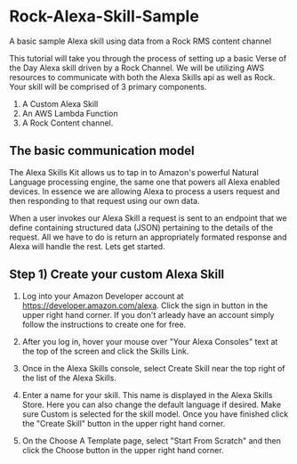 # Rock-Alexa-Skill-Sample
A basic sample Alexa skill using data from a Rock RMS content channel

This tutorial will take you through the process of setting up a basic Verse of the Day Alexa skill driven by a Rock Channel.  We will be utilizing AWS resources to communicate with both the Alexa Skills api as well as Rock.  Your skill will be comprised of 3 primary components.

1) A Custom Alexa Skill
2) An AWS Lambda Function
3) A Rock Content channel.

## The basic communication model

The Alexa Skills Kit allows us to tap in to Amazon's powerful Natural Language processing engine, the same one that powers all Alexa enabled devices.  In essence we are allowing Alexa to process a users request and then responding to that request using our own data. 

When a user invokes our Alexa Skill a request is sent to an endpoint that we define containing structured data (JSON) pertaining to the details of the request.  All we have to do is return an appropriately formated response and Alexa will handle the rest.  Lets get started.

## Step 1) Create your custom Alexa Skill

1) Log into your Amazon Developer account at https://developer.amazon.com/alexa.  Click the sign in button in the upper right hand corner.  If you don't arleady have an account simply follow the instructions to create one for free.

2) After you log in, hover your mouse over "Your Alexa Consoles" text at the top of the screen and click the Skills Link.

3) Once in the Alexa Skills console, select Create Skill near the top right of the list of the Alexa Skills.

4) Enter a name for your skill. This name is displayed in the Alexa Skills Store. Here you can also change the default language if desired.  Make sure Custom is selected for the skill model.  Once you have finished click the "Create Skill" button in the upper right hand corner.

5) On the Choose A Template page, select "Start From Scratch" and then click the Choose button in the upper right hand corner.
